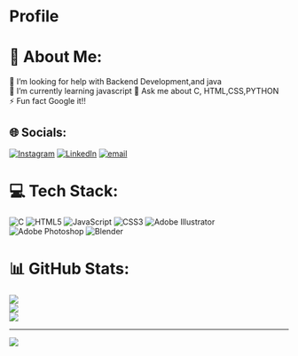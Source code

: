 # Profile
# 💫 About Me:
🔭  I’m looking for help with Backend Development,and java<br>🌱 I’m currently learning javascript <r>💬 Ask me about C, HTML,CSS,PYTHON <br>⚡ Fun fact Google it!!


## 🌐 Socials:
[![Instagram](https://img.shields.io/badge/Instagram-%23E4405F.svg?logo=Instagram&logoColor=white)](https://www.instagram.com/karann__2406?igsh=MXI2Z2F3MmRqNTUyYg==) [![LinkedIn](https://img.shields.io/badge/LinkedIn-%230077B5.svg?logo=linkedin&logoColor=white)](https://www.linkedin.com/in/karan-bisht-41531a357/)  [![email](https://img.shields.io/badge/Email-D14836?logo=gmail&logoColor=white)](mailto:karanbisht2006@gmail.com) 

# 💻 Tech Stack:
![C](https://img.shields.io/badge/c-%2300599C.svg?style=for-the-badge&logo=c&logoColor=white) ![HTML5](https://img.shields.io/badge/html5-%23E34F26.svg?style=for-the-badge&logo=html5&logoColor=white) ![JavaScript](https://img.shields.io/badge/javascript-%23323330.svg?style=for-the-badge&logo=javascript&logoColor=%23F7DF1E) ![CSS3](https://img.shields.io/badge/css3-%231572B6.svg?style=for-the-badge&logo=css3&logoColor=white) ![Adobe Illustrator](https://img.shields.io/badge/adobe%20illustrator-%23FF9A00.svg?style=for-the-badge&logo=adobe%20illustrator&logoColor=white) ![Adobe Photoshop](https://img.shields.io/badge/adobe%20photoshop-%2331A8FF.svg?style=for-the-badge&logo=adobe%20photoshop&logoColor=white) ![Blender](https://img.shields.io/badge/blender-%23F5792A.svg?style=for-the-badge&logo=blender&logoColor=white)
# 📊 GitHub Stats:
![](https://github-readme-stats.vercel.app/api?username=VedantDalvi05&theme=onedark&hide_border=false&include_all_commits=false&count_private=false)<br/>
![](https://nirzak-streak-stats.vercel.app/?user=VedantDalvi05&theme=onedark&hide_border=false)<br/>
![](https://github-readme-stats.vercel.app/api/top-langs/?username=VedantDalvi05&theme=onedark&hide_border=false&include_all_commits=false&count_private=false&layout=compact)

---
[![](https://visitcount.itsvg.in/api?id=VedantDalvi05&icon=0&color=0)](https://visitcount.itsvg.in)

<!-- Proudly created with GPRM ( https://gprm.itsvg.in ) -->
